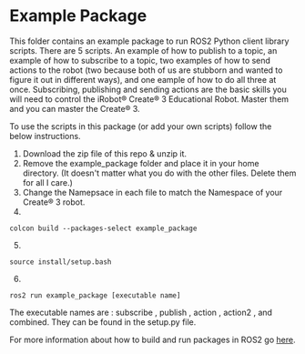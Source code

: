 # Example Package 

This folder contains an example package to run ROS2 Python client library scripts. There are 5 scripts. An example of how to publish to a topic, an example of how to subscribe to a topic, two examples of how to send actions to the robot (two because both of us are stubborn and wanted to figure it out in different ways), and one eample of how to do all three at once. Subscribing, publishing and sending actions are the basic skills you will need to control the  iRobot® Create® 3 Educational Robot. Master them and you can master the Create® 3. 

To use the scripts in this package (or add your own scripts) follow the below instructions. 

1. Download the zip file of this repo & unzip it. 
2. Remove the example_package folder and place it in your home directory. (It doesn't matter what you do with the other files. Delete them for all I care.)
3. Change the Namepsace in each file to match the Namespace of your Create® 3 robot.
4. 
```
colcon build --packages-select example_package
```

5. 
```
source install/setup.bash
```

6. 
```
ros2 run example_package [executable name]
```
The executable names are : subscribe , publish , action , action2 , and combined. They can be found in the setup.py file. 

For more information about how to build and run packages in ROS2 go [here](https://katewujciak.wixsite.com/projectcreate/running-py-files-with-ros2).
